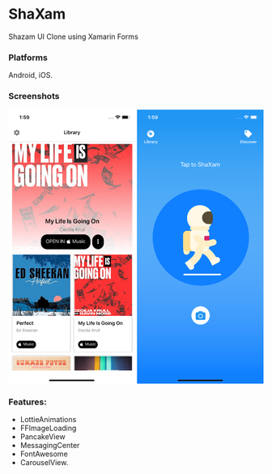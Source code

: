 # ShaXam
Shazam UI Clone using Xamarin Forms

### Platforms

Android, iOS.

### Screenshots

<img src="https://github.com/georgemichailou/ShaXam/blob/master/images/ShaXam1.png" Width="250" /> <img src="https://github.com/georgemichailou/ShaXam/blob/master/images/ShaXam2.png" Width="250" />

### Features:
- LottieAnimations
- FFImageLoading
- PancakeView
- MessagingCenter
- FontAwesome
- CarouselView.

